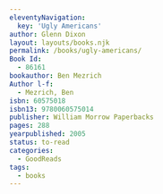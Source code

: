 ```yaml
---
eleventyNavigation:
  key: 'Ugly Americans'
author: Glenn Dixon
layout: layouts/books.njk
permalink: /books/ugly-americans/
Book Id:
  - 86161
bookauthor: Ben Mezrich
Author l-f:
  - Mezrich, Ben
isbn: 60575018
isbn13: 9780060575014
publisher: William Morrow Paperbacks
pages: 288
yearpublished: 2005
status: to-read
categories:
  - GoodReads
tags:
  - books
---
```


